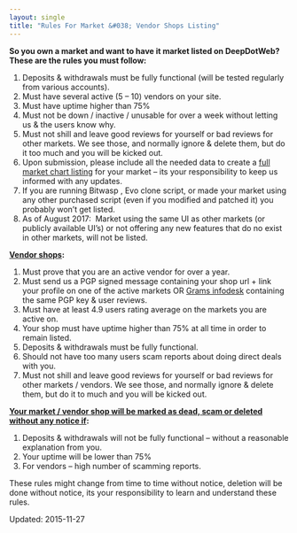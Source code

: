 ```yaml
---
layout: single
title: "Rules For Market &#038; Vendor Shops Listing"
---
```





<p><strong>So you own a market and want to have it market listed on DeepDotWeb? These are the rules you must follow:</strong></p>
<ol>
<li>Deposits &amp; withdrawals must be fully functional (will be tested regularly from various accounts).</li>
<li>Must have several active (5 &#8211; 10) vendors on your site.</li>
<li>Must have uptime higher than 75%</li>
<li>Must not be down / inactive / unusable for over a week without letting us &amp; the users know why.</li>
<li>Must not shill and leave good reviews for yourself or bad reviews for other markets. We see those, and normally ignore &amp; delete them, but do it too much and you will be kicked out.</li>
<li>Upon submission, please include all the needed data to create a <a href="https://g-i-r.github.io/deepdotweb/dark-net-market-comparison-chart/">full market chart listing</a> for your market &#8211; its your responsibility to keep us informed with any updates.</li>
<li>If you are running Bitwasp , Evo clone script, or made your market using any other purchased script (even if you modified and patched it) you probably won&#8217;t get listed.</li>
<li>As of August 2017:  Market using the same UI as other markets (or publicly available UI&#8217;s) or not offering any new features that do no exist in other markets, will not be listed.</li>
</ol>
<p><strong><span style="text-decoration: underline;">Vendor shops</span>:</strong></p>
<ol>
<li>Must prove that you are an active vendor for over a year.</li>
<li>Must send us a PGP signed message containing your shop url + link your profile on one of the active markets OR <a href="https://g-i-r.github.io/deepdotweb/2014/05/31/introducing-grams-infodesk-features-part-1/">Grams infodesk</a> containing the same PGP key &amp; user reviews.</li>
<li>Must have at least 4.9 users rating average on the markets you are active on.</li>
<li>Your shop must have uptime higher than 75% at all time in order to remain listed.</li>
<li>Deposits &amp; withdrawals must be fully functional.</li>
<li>Should not have too many users scam reports about doing direct deals with you.</li>
<li>Must not shill and leave good reviews for yourself or bad reviews for other markets / vendors. We see those, and normally ignore &amp; delete them, but do it to much and you will be kicked out.</li>
</ol>
<p><strong><span style="text-decoration: underline;">Your market / vendor shop will be marked as dead, scam or deleted without any notice if</span>:</strong></p>
<ol>
<li>Deposits &amp; withdrawals will not be fully functional &#8211; without a reasonable explanation from you.</li>
<li>Your uptime will be lower than 75%</li>
<li>For vendors &#8211; high number of scamming reports.</li>
</ol>
<p>These rules might change from time to time without notice, deletion will be done without notice, its your responsibility to learn and understand these rules.</p>



Updated: 2015-11-27

